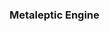 ### Metaleptic Engine

<!--
**metaleptic/metaleptic** is a ✨ _special_ ✨ repository because its `README.md` (this file) appears on your GitHub profile.

- new website for the Metaleptic engine
- having fun with it
- i like to talk about it

-->

